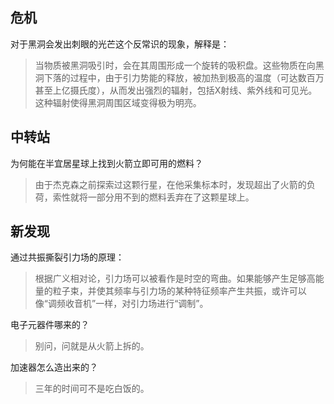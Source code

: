 ## 危机
对于黑洞会发出刺眼的光芒这个反常识的现象，解释是：
> 当物质被黑洞吸引时，会在其周围形成一个旋转的吸积盘。这些物质在向黑洞下落的过程中，由于引力势能的释放，被加热到极高的温度（可达数百万甚至上亿摄氏度），从而发出强烈的辐射，包括X射线、紫外线和可见光。这种辐射使得黑洞周围区域变得极为明亮。
## 中转站
为何能在半宜居星球上找到火箭立即可用的燃料？
> 由于杰克森之前探索过这颗行星，在他采集标本时，发现超出了火箭的负荷，索性就将一部分用不到的燃料丢弃在了这颗星球上。
## 新发现
通过共振撕裂引力场的原理：
> 根据广义相对论，引力场可以被看作是时空的弯曲。如果能够产生足够高能量的粒子束，并使其频率与引力场的某种特征频率产生共振，或许可以像“调频收音机”一样，对引力场进行“调制”。

电子元器件哪来的？
> 别问，问就是从火箭上拆的。

加速器怎么造出来的？
> 三年的时间可不是吃白饭的。